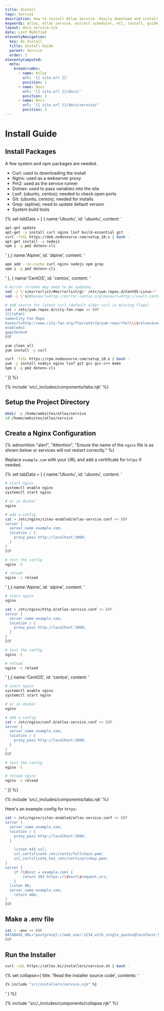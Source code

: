 ```yaml
---
title: Install
tags: Service
description: How to install Atlas Service. Easily download and install with our ppa through apt!
keywords: atlas, atlas service, extract scheduler, etl, install, guide, ubuntu server
layout: docs_service.njk
date: Last Modified
eleventyNavigation:
  key: AS Install
  title: Install Guide
  parent: Service
  order: 3
eleventyComputed:
  meta:
    breadcrumbs:
      - name: Atlas
        url: '{{ site.url }}'
        position: 1
      - name: Docs
        url: '{{ site.url }}/docs/'
        position: 2
      - name: Docs
        url: '{{ site.url }}/docs/service/'
        position: 3
---
```


# Install Guide

## Install Packages

A few system and npm packages are needed.

- Curl: used to downloading the install
- Nginx: used as a webserver proxy
- Pm2: used as the service runner
- Dotnev: used to pass variables into the site
- Lsof: (ubuntu, centos); needed to check open ports
- Git: (ubuntu, centos); needed for installs
- Grep: (apline); need to update default version
- System build tools

{% set tabData = [
{
name:'Ubuntu',
id: 'ubuntu',
content: '

```bash
apt-get update
apt-get -y install curl nginx lsof build-essential git
curl -fsSL https://deb.nodesource.com/setup_18.x | bash -
apt-get install -y nodejs
npm i -g pm2 dotenv-cli
```

'
},{
name:'Alpine',
id: 'alpine',
content: '

```bash
apk add --no-cache curl nginx nodejs npm grep
npm i -g pm2 dotenv-cli
```

'
},
{
name:'CentOS',
id: 'centos',
content: '

```bash
# mirror streams may need to be updated.
sed -i \'s/mirrorlist/#mirrorlist/g\' /etc/yum.repos.d/CentOS-Linux-*
sed -i \'s|#baseurl=http://mirror.centos.org|baseurl=http://vault.centos.org|g\' /etc/yum.repos.d/CentOS-Linux-*

# add source for latest curl (default older curl is missing flags)
cat > /etc/yum.repos.d/city-fan.repo << EOF
[CityFan]
name=City Fan Repo
baseurl=http://www.city-fan.org/ftp/contrib/yum-repo/rhel\\\$releasever/\\\$basearch/
enabled=1
gpgcheck=0
EOF

yum clean all
yum install -y curl

curl -fsSL https://rpm.nodesource.com/setup_18.x | bash -
yum -y install nodejs nginx lsof git gcc gcc-c++ make
npm i -g pm2 dotenv-cli
```

'
}] %}

{% include 'src/\_includes/components/tabs.njk' %}

## Setup the Project Directory

```bash
mkdir -p /home/websites/atlas/service
cd /home/websites/atlas/service
```

## Create a Nginx Configuration

{% admonition
   "alert",
   "Attention",
   "Ensure the name of the `nginx` file is as shown below or services will not restart correctly."
%}

Replace `example.com` with your URL and add a certificate for `https` if needed.

{% set tabData = [
{
name:'Ubuntu',
id: 'ubuntu',
content: '

```bash
# start nginx
systemctl enable nginx
systemctl start nginx

# or in docker
nginx

# add a config
cat > /etc/nginx/sites-enabled/atlas-service.conf << EOF
server {
  server_name example.com;
  location / {
    proxy_pass http://localhost:3000;
  }
}
EOF

# test the config
nginx -t

# reload
nginx -s reload

```

'
},{
name:'Alpine',
id: 'alpine',
content: '

```bash
# start nginx
nginx

cat > /etc/nginx/http.d/atlas-service.conf << EOF
server {
  server_name example.com;
  location / {
    proxy_pass http://localhost:3000;
  }
}
EOF

# test the config
nginx -t

# reload
nginx -s reload
```

'
},{
name:'CentOS',
id: 'centos',
content: '

```bash
# start nginx
systemctl enable nginx
systemctl start nginx

# or in docker
nginx

# add a config
cat > /etc/nginx/conf.d/atlas-service.conf << EOF
server {
  server_name example.com;
  location / {
    proxy_pass http://localhost:3000;
  }
}
EOF

# test the config
nginx -t

# reload nginx
nginx -s reload
```

'
}] %}

{% include 'src/\_includes/components/tabs.njk' %}

Here's an example config for `https`:

```bash
cat > /etc/nginx/sites-enabled/atlas-service.conf << EOF
server {
  server_name example.com;
  location / {
    proxy_pass http://localhost:3000;
  }

    listen 443 ssl;
    ssl_certificate /etc/certs/fullchain.pem;
    ssl_certificate_key /etc/certs/privkey.pem;
}
server {
    if (\$host = example.com) {
        return 301 https://\$host\$request_uri;
    }
  listen 80;
  server_name example.com;
    return 404;
}
EOF
```

## Make a .env file

```bash
cat > .env << EOF
DATABASE_URL="postgresql://web_user:1234_with_single_quotes@localhost:5432/atlas-service"
EOF
```

## Run the Installer

```bash
curl -sSL https://atlas.bi/installers/service.sh | bash -
```

{% set collapse={
title: 'Read the installer source code',
contents: '

```bash
{% include "src/installers/service.njk" %}
```

'
} %}

{% include "src/\_includes/components/collapse.njk" %}
